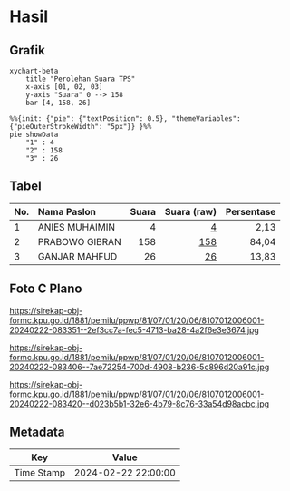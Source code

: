 # Hasil

## Grafik

```mermaid
xychart-beta
    title "Perolehan Suara TPS"
    x-axis [01, 02, 03]
    y-axis "Suara" 0 --> 158
    bar [4, 158, 26]
```

```mermaid
%%{init: {"pie": {"textPosition": 0.5}, "themeVariables": {"pieOuterStrokeWidth": "5px"}} }%%
pie showData
    "1" : 4
    "2" : 158
    "3" : 26
```

## Tabel

| No. | Nama Paslon    | Suara | Suara (raw) | Persentase |
|:--- |:-------------- | -----:| -----------:| ----------:|
| 1   | ANIES MUHAIMIN | 4     | [4][p-1]    | 2,13       |
| 2   | PRABOWO GIBRAN | 158   | [158][p-2]  | 84,04      |
| 3   | GANJAR MAHFUD  | 26    | [26][p-3]   | 13,83      |


[p-1]: https://github.com/gigit-pemilu/pemilu-2024-81-maluku/blob/main/pilpres/hitung-suara/sub/81-maluku/sub/07-kepulauan-aru/sub/01-pulau-pulau-aru/sub/2006-tungu/sub/001-tps/sub/paslon-1.txt
[p-2]: https://github.com/gigit-pemilu/pemilu-2024-81-maluku/blob/main/pilpres/hitung-suara/sub/81-maluku/sub/07-kepulauan-aru/sub/01-pulau-pulau-aru/sub/2006-tungu/sub/001-tps/sub/paslon-2.txt
[p-3]: https://github.com/gigit-pemilu/pemilu-2024-81-maluku/blob/main/pilpres/hitung-suara/sub/81-maluku/sub/07-kepulauan-aru/sub/01-pulau-pulau-aru/sub/2006-tungu/sub/001-tps/sub/paslon-3.txt

## Foto C Plano

https://sirekap-obj-formc.kpu.go.id/1881/pemilu/ppwp/81/07/01/20/06/8107012006001-20240222-083351--2ef3cc7a-fec5-4713-ba28-4a2f6e3e3674.jpg

https://sirekap-obj-formc.kpu.go.id/1881/pemilu/ppwp/81/07/01/20/06/8107012006001-20240222-083406--7ae72254-700d-4908-b236-5c896d20a91c.jpg

https://sirekap-obj-formc.kpu.go.id/1881/pemilu/ppwp/81/07/01/20/06/8107012006001-20240222-083420--d023b5b1-32e6-4b79-8c76-33a54d98acbc.jpg


## Metadata

| Key        | Value               |
| ---------- | ------------------- |
| Time Stamp | 2024-02-22 22:00:00 |



